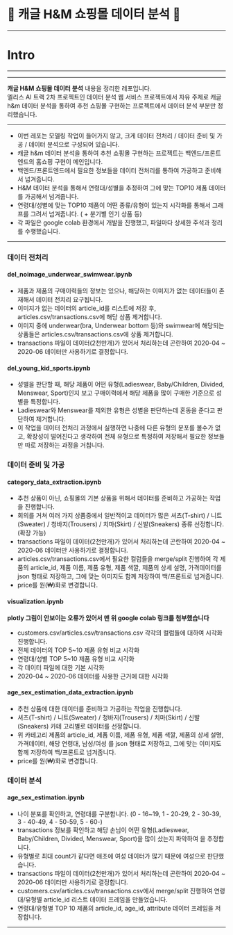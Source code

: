 # :womans_clothes: 캐글 H&M 쇼핑몰 데이터 분석 :womans_clothes:  
- - -
<h1>Intro</h1> 

- - -
- - -
**캐글 H&M 쇼핑몰 데이터 분석** 내용을 정리한 레포입니다.  
엘리스 AI 트랙 2차 프로젝트인 데이터 분석 웹 서비스 프로젝트에서 자유 주제로 캐글 h&m 데이터 분석을 통하여 추천 쇼핑몰 구현하는 프로젝트에서 데이터 분석 부분만 정리했습니다.

- - -

- 이번 레포는 모델링 작업이 들어가지 않고, 크게 데이터 전처리 / 데이터 준비 및 가공 / 데이터 분석으로 구성되어 있습니다.
- 캐글 h&m 데이터 분석을 통하여 추천 쇼핑몰 구현하는 프로젝트는 백엔드/프론트엔드의 홈쇼핑 구현이 메인입니다.
- 백엔드/프론트엔드에서 필요한 정보들을 데이터 전처리를 통하여 가공하고 준비해서 넘겨줍니다.
- H&M 데이터 분석을 통해서 연령대/성별을 추정하여 그에 맞는 TOP10 제품 데이터를 가공해서 넘겨줍니다.
- 연령대/성별에 맞는 TOP10 제품이 어떤 종류/유형이 있는지 시각화를 통해서 그래프를 그려서 넘겨줍니다. ( + 분기별 인기 상품 등) 
- 각 파일은 google colab 환경에서 개발을 진행했고, 파일마다 상세한 주석과 정리를 수행했습니다.


- - -

<h3>데이터 전처리</h3>

<h4>del_noimage_underwear_swimwear.ipynb</h4>
  
- 제품과 제품의 구매이력들의 정보는 있으나, 해당하는 이미지가 없는 데이터들이 존재해서 데이터 전치리 요구됩니다.
- 이미지가 없는 데이터의 article_id를 리스트에 저장 후, articles.csv/transactions.csv에 해당 상품 제거합니다.
- 이미지 중에 underwear(bra, Underwear bottom 등)와 swimwear에 해당되는 상품들은 articles.csv/transactions.csv에 상품 제거합니다.
- transactions 파일이 데이터(2천만개)가 있어서 처리하는데 곤란하여 2020-04 ~ 2020-06 데이터만 사용하기로 결정합니다.


<h4>del_young_kid_sports.ipynb</h4> 
  
- 성별을 판단할 때, 해당 제품이 어떤 유형(Ladieswear, Baby/Children, Divided, Menswear, Sport)인지 보고 구매이력에서 해당 제품을 많이 구매한 기준으로 성별을 특정합니다.
- Ladieswear와 Menswear를 제외한 유형은 성별을 판단하는데 혼동을 준다고 판단하여 제거합니다.
- 이 작업을 데이터 전처리 과정에서 실행하면 나중에 다른 유형의 분포를 볼수가 없고, 확장성이 떨어진다고 생각하여 전체 유형으로 특정하여 저장해서 필요한 정보들만 따로 저장하는 과정을 거칩니다.



<h3>데이터 준비 및 가공</h3>

<h4>category_data_extraction.ipynb</h4>
  
- 추천 상품이 아닌, 쇼핑몰의 기본 상품을 위해서 데이터를 준비하고 가공하는 작업을 진행합니다.
- 회의를 거쳐 여러 가지 상품중에서 일반적이고 데이터가 많은 셔츠(T-shirt) / 니트(Sweater) / 청바지(Trousers) / 치마(Skirt) / 신발(Sneakers) 종류 선정합니다.(확장 가능)
- transactions 파일이 데이터(2천만개)가 있어서 처리하는데 곤란하여 2020-04 ~ 2020-06 데이터만 사용하기로 결정합니다.
- articles.csv/transactions.csv에서 필요한 컬럼들을 merge/split 진행하여 각 제품의 article_id, 제품 이름, 제품 유형, 제품 색깔, 제품의 상세 설명, 가격데이터를 json 형태로 저장하고, 그에 맞는 이미지도 함께 저장하여 백/프론트로 넘겨줍니다.
- price를 원(₩)화로 변경합니다.

<h4>visualization.ipynb</h4>

**plotly 그림이 안보이는 오류가 있어서 맨 위 google colab 링크를 첨부했습니다**

- customers.csv/articles.csv/transactions.csv 각각의 컬럼들에 대하여 시각화 진행합니다.
- 전체 데이터의 TOP 5~10 제품 유형 비교 시각화
- 연령대/성별 TOP 5~10 제품 유형 비교 시각화
- 각 데이터 파일에 대한 기본 시각화
- 2020-04 ~ 2020-06 데이터를 사용한 근거에 대한 시각화


<h4>age_sex_estimation_data_extraction.ipynb</h4>

- 추천 상품에 대한 데이터를 준비하고 가공하는 작업을 진행합니다.
- 셔츠(T-shirt) / 니트(Sweater) / 청바지(Trousers) / 치마(Skirt) / 신발(Sneakers) 카테 고리별로 데이터를 선정합니다.
- 위 카테고리 제품의 article_id, 제품 이름, 제품 유형, 제품 색깔, 제품의 상세 설명, 가격데이터, 해당 연령대, 남성/여성 를 json 형태로 저장하고, 그에 맞는 이미지도 함께 저장하여 백/프론트로 넘겨줍니다.
- price를 원(₩)화로 변경합니다.


<h3>데이터 분석</h3>

<h4>age_sex_estimation.ipynb</h4>
  
- 나이 분포를 확인하고, 연령대를 구분합니다. (0 - 16~19, 1 - 20-29, 2 - 30-39, 3 - 40-49, 4 - 50-59, 5 - 60-)
- transactions 정보를 확인하고 해당 손님이 어떤 유형(Ladieswear, Baby/Children, Divided, Menswear, Sport)을 많이 샀는지 파악하여 을 추정합니다.
- 유형별로 최대 count가 같다면 애초에 여성 데이터가 많기 때문에 여성으로 판단했습니다.
- transactions 파일이 데이터(2천만개)가 있어서 처리하는데 곤란하여 2020-04 ~ 2020-06 데이터만 사용하기로 결정합니다.
- customers.csv/articles.csv/transactions.csv에서 merge/split 진행하여 연령대/유형별 article_id 리스트 데이터 프레임을 만들었습니다.
- 연령대/유형별 TOP 10 제품의 article_id, age_id, attribute 데이터 프레임을 저장합니다.

- - -
